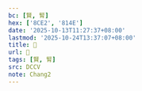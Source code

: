 ```yaml
---
bc: [賢, 腎]
hex: ['8CE2', '814E']
date: '2025-10-13T11:27:37+08:00'
lastmod: '2025-10-24T13:37:07+08:00'
title: 󰘴
url: 󰘴
tags: [賢, 腎]
src: DCCV
note: Chang2
---
```

